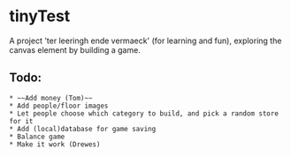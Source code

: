 tinyTest
==================
A project 'ter leeringh ende vermaeck' (for learning and fun), exploring the canvas element by building a game.

## Todo:
	* ~~Add money (Tom)~~
	* Add people/floor images
	* Let people choose which category to build, and pick a random store for it
	* Add (local)database for game saving
	* Balance game
	* Make it work (Drewes)